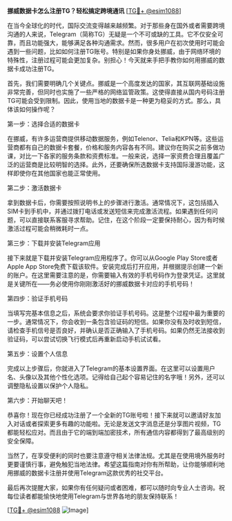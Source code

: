 **挪威数据卡怎么注册TG？轻松搞定跨境通讯** [[TG💪+ @esim1088](https://t.me/s/esim1088)]

在当今全球化的时代，国际交流变得越来越频繁。对于那些身在国外或者需要跨境沟通的人来说，Telegram（简称TG）无疑是一个不可或缺的工具。它不仅安全可靠，而且功能强大，能够满足各种沟通需求。然而，很多用户在初次使用时可能会遇到一些问题，比如如何注册TG账号。特别是如果你身处挪威，由于网络环境的特殊性，注册过程可能会更加复杂。别担心！今天就来手把手教你如何用挪威的数据卡成功注册TG。

首先，我们需要明确几个关键点。挪威是一个高度发达的国家，其互联网基础设施非常完善，但同时也实施了一些严格的网络监管政策。这使得直接从国内号码注册TG可能会受到限制。因此，使用当地的数据卡是一种更为稳妥的方式。那么，具体该如何操作呢？

第一步：选择合适的数据卡

在挪威，有许多运营商提供移动数据服务，例如Telenor、Telia和KPN等。这些运营商都有自己的数据卡套餐，价格和服务内容各有不同。建议你在购买之前多做功课，对比一下各家的服务条款和资费标准。一般来说，选择一家资费合理且覆盖广泛的运营商是比较明智的选择。此外，还要确保所选数据卡支持国际漫游功能，这样即使你在其他国家也能正常使用。

第二步：激活数据卡

拿到数据卡后，你需要按照说明书上的步骤进行激活。通常情况下，这包括插入SIM卡到手机中，并通过拨打电话或发送短信来完成激活流程。如果遇到任何问题，可以直接联系客服寻求帮助。记住，在这个阶段一定要保持耐心，因为有时候激活过程可能会稍微耗时一点。

第三步：下载并安装Telegram应用

接下来就是下载并安装Telegram应用程序了。你可以从Google Play Store或者Apple App Store免费下载该软件。安装完成后打开应用，并根据提示创建一个新的账户。在这里需要注意的是，你需要输入有效的手机号码作为登录凭证。这里就是关键所在——务必使用你刚刚激活好的挪威数据卡对应的手机号码！

第四步：验证手机号码

当填写完基本信息之后，系统会要求你验证手机号码。这是整个过程中最为重要的一步。通常情况下，你会收到一条包含验证码的短信。如果你没有及时收到短信，请检查手机信号是否良好，并确认是否正确输入了手机号码。如果仍然无法接收到验证码，可以尝试切换飞行模式后再重新启动手机试试看。

第五步：设置个人信息

完成以上步骤后，你就进入了Telegram的基本设置界面。在这里可以设置用户名、头像以及其他个性化选项。记得给自己起个容易记住的名字哦！另外，还可以调整隐私设置以保护个人隐私。

第六步：开始聊天吧！

恭喜你！现在你已经成功注册了一个全新的TG账号啦！接下来就可以邀请好友加入对话或者探索更多有趣的功能啦。无论是发送文字消息还是分享图片视频，TG都能轻松应对。而且由于它的端到端加密技术，所有通信内容都得到了最高级别的安全保障。

当然了，在享受便利的同时也要注意遵守相关法律法规。尤其是在使用境外服务时更要谨慎行事，避免触犯当地法律。希望这篇指南对你有所帮助，让你能够顺利地用挪威的数据卡注册并使用Telegram这款优秀的社交平台。

最后再次提醒大家，如果你有任何疑问或者困难，都可以随时向专业人士咨询。祝每位读者都能愉快地使用Telegram与世界各地的朋友保持联系！

[[TG💪+ @esim1088](https://t.me/s/esim1088) ![Image](https://i.postimg.cc/4NQfJmqS/Snipaste-2025-05-13-00-14-12.png)]